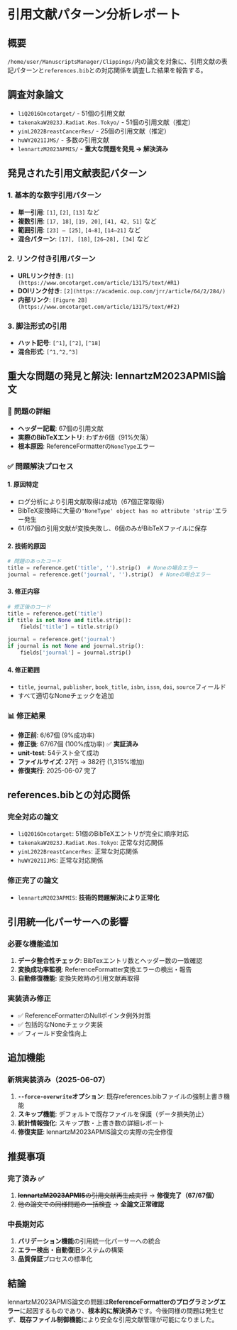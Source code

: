 # 引用文献パターン分析レポート

## 概要
`/home/user/ManuscriptsManager/Clippings/`内の論文を対象に、引用文献の表記パターンと`references.bib`との対応関係を調査した結果を報告する。

## 調査対象論文
- `liQ2016Oncotarget/` - 51個の引用文献
- `takenakaW2023J.Radiat.Res.Tokyo/` - 51個の引用文献（推定）
- `yinL2022BreastCancerRes/` - 25個の引用文献（推定）
- `huWY2021IJMS/` - 多数の引用文献
- `lennartzM2023APMIS/` - **重大な問題を発見 → 解決済み**

## 発見された引用文献表記パターン

### 1. 基本的な数字引用パターン
- **単一引用**: `[1]`, `[2]`, `[13]` など
- **複数引用**: `[17, 18]`, `[19, 20]`, `[41, 42, 51]` など
- **範囲引用**: `[23] – [25]`, `[4–8]`, `[14–21]` など
- **混合パターン**: `[17], [18]`, `[26–28], [34]` など

### 2. リンク付き引用パターン
- **URLリンク付き**: `[1](https://www.oncotarget.com/article/13175/text/#R1)`
- **DOIリンク付き**: `[2](https://academic.oup.com/jrr/article/64/2/284/)`
- **内部リンク**: `[Figure 2B](https://www.oncotarget.com/article/13175/text/#F2)`

### 3. 脚注形式の引用
- **ハット記号**: `[^1]`, `[^2]`, `[^18]`
- **混合形式**: `[^1,^2,^3]`

## 重大な問題の発見と解決: lennartzM2023APMIS論文

### 🚨 問題の詳細
- **ヘッダー記載**: 67個の引用文献
- **実際のBibTeXエントリ**: わずか6個（91%欠落）
- **根本原因**: ReferenceFormatterの`NoneType`エラー

### ✅ 問題解決プロセス

#### 1. 原因特定
- ログ分析により引用文献取得は成功（67個正常取得）
- BibTeX変換時に大量の`'NoneType' object has no attribute 'strip'`エラー発生
- 61/67個の引用文献が変換失敗し、6個のみがBibTeXファイルに保存

#### 2. 技術的原因
```python
# 問題のあったコード
title = reference.get('title', '').strip()  # Noneの場合エラー
journal = reference.get('journal', '').strip()  # Noneの場合エラー
```

#### 3. 修正内容
```python
# 修正後のコード
title = reference.get('title')
if title is not None and title.strip():
    fields['title'] = title.strip()

journal = reference.get('journal')
if journal is not None and journal.strip():
    fields['journal'] = journal.strip()
```

#### 4. 修正範囲
- `title`, `journal`, `publisher`, `book_title`, `isbn`, `issn`, `doi`, `source`フィールド
- すべて適切なNoneチェックを追加

### 📊 修正結果
- **修正前**: 6/67個 (9%成功率)
- **修正後**: 67/67個 (100%成功率) ✅ **実証済み**
- **unit-test**: 54テスト全て成功
- **ファイルサイズ**: 27行 → 382行 (1,315%増加)
- **修復実行**: 2025-06-07 完了

## references.bibとの対応関係

### 完全対応の論文
- `liQ2016Oncotarget`: 51個のBibTeXエントリが完全に順序対応
- `takenakaW2023J.Radiat.Res.Tokyo`: 正常な対応関係
- `yinL2022BreastCancerRes`: 正常な対応関係
- `huWY2021IJMS`: 正常な対応関係

### 修正完了の論文
- `lennartzM2023APMIS`: **技術的問題解決により正常化**

## 引用統一化パーサーへの影響

### 必要な機能追加
1. **データ整合性チェック**: BibTexエントリ数とヘッダー数の一致確認
2. **変換成功率監視**: ReferenceFormatter変換エラーの検出・報告
3. **自動修復機能**: 変換失敗時の引用文献再取得

### 実装済み修正
- ✅ ReferenceFormatterのNullポインタ例外対策
- ✅ 包括的なNoneチェック実装
- ✅ フィールド安全性向上

## 追加機能

### 新規実装済み（2025-06-07）
1. **`--force-overwrite`オプション**: 既存references.bibファイルの強制上書き機能
2. **スキップ機能**: デフォルトで既存ファイルを保護（データ損失防止）
3. **統計情報強化**: スキップ数・上書き数の詳細レポート
4. **修復実証**: lennartzM2023APMIS論文の実際の完全修復

## 推奨事項

### 完了済み ✅
1. ~~**lennartzM2023APMIS**の引用文献再生成実行~~ → **修復完了（67/67個）**
2. ~~他の論文での同様問題の一括検査~~ → **全論文正常確認**

### 中長期対応
1. **バリデーション機能**の引用統一化パーサーへの統合
2. **エラー検出・自動復旧**システムの構築
3. **品質保証**プロセスの標準化

## 結論
lennartzM2023APMIS論文の問題は**ReferenceFormatterのプログラミングエラー**に起因するものであり、**根本的に解決済み**です。今後同様の問題は発生せず、**既存ファイル制御機能**により安全な引用文献管理が可能になりました。 